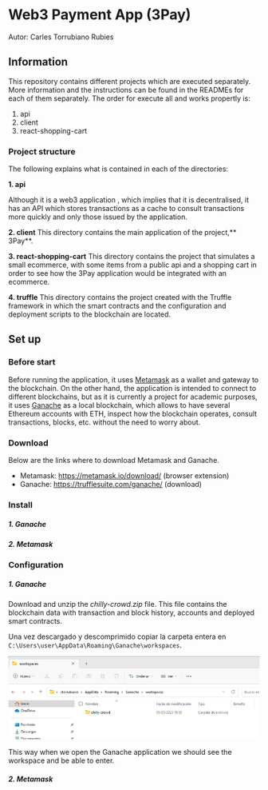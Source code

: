 # Web3 Payment App (3Pay)

Autor: Carles Torrubiano Rubies

## Information
This repository contains different projects which are executed separately. More information and the instructions can be found in the READMEs for each of them separately.
The order for execute all and works propertly is:
1. api
2. client
3. react-shopping-cart

### Project structure
The following explains what is contained in each of the directories:

**1. api**

Although it is a web3 application , which implies that it is decentralised, it has an API which stores transactions as a cache to consult transactions more quickly and only those issued by the application.

**2. client**
This directory contains the main application of the project,** 3Pay**.

**3. react-shopping-cart**
This directory contains the project that simulates a small ecommerce, with some items from a public api and a shopping cart in order to see how the 3Pay application would be integrated with an ecommerce.

**4. truffle**
This directory contains the project created with the Truffle framework in which the smart contracts and the configuration and deployment scripts to the blockchain are located.


## Set up

### Before start
Before running the application, it uses [Metamask](https://metamask.io/ "Metamask") as a wallet and gateway to the blockchain. On the other hand, the application is intended to connect to different blockchains, but as it is currently a project for academic purposes, it uses [Ganache](https://trufflesuite.com/ganache/ "Ganache") as a local blockchain, which allows to have several Ethereum accounts with ETH, inspect how the blockchain operates, consult transactions, blocks, etc. without the need to worry about.

### Download
Below are the links where to download Metamask and Ganache.
- Metamask: https://metamask.io/download/ (browser extension)
- Ganache: https://trufflesuite.com/ganache/ (download)

### Install
#####  1. Ganache


##### 2. Metamask





### Configuration
#####  1. Ganache
Download and unzip the *chilly-crowd.zip* file. This file contains the blockchain data with transaction and block history, accounts and deployed smart contracts. 

Una vez descargado y descomprimido copiar la carpeta entera en `C:\Users\user\AppData\Roaming\Ganache\workspaces`.

![Ganache Workspaces Folder](screenshots/ganache-folder.png)

This way when we open the Ganache application we should see the workspace and be able to enter.

##### 2. Metamask




